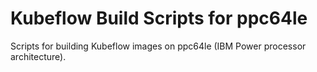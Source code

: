 # Kubeflow Build Scripts for ppc64le
Scripts for building Kubeflow images on ppc64le (IBM Power processor architecture).
